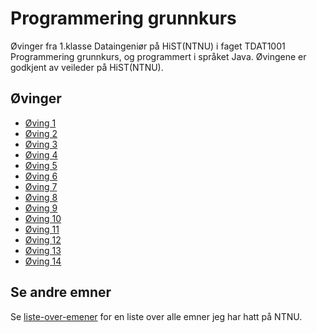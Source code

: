 # Programmering grunnkurs
Øvinger fra 1.klasse Dataingeniør på HiST(NTNU) i faget TDAT1001 Programmering grunnkurs, og programmert i språket Java.
Øvingene er godkjent av veileder på HiST(NTNU).

## Øvinger
- [Øving 1](Øving%2001)
- [Øving 2](Øving%2002)
- [Øving 3](Øving%2003)
- [Øving 4](Øving%2004)
- [Øving 5](Øving%2005)
- [Øving 6](Øving%2006)
- [Øving 7](Øving%2007)
- [Øving 8](Øving%2008)
- [Øving 9](Øving%2009)
- [Øving 10](Øving%2010)
- [Øving 11](Øving%2011)
- [Øving 12](Øving%2012)
- [Øving 13](Øving%2013)
- [Øving 14](Øving%2014)

## Se andre emner
Se [liste-over-emener](https://github.com/Knutakir/liste-over-emner) for en liste over alle emner jeg har hatt på NTNU.
